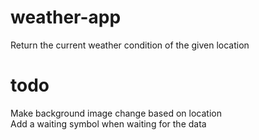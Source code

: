 # weather-app
Return the current weather condition of the given location
# todo
Make background image change based on location <br>
Add a waiting symbol when waiting for the data 